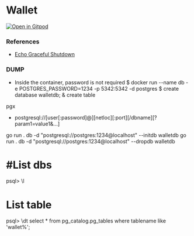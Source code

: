 # Wallet
[![Open in Gitpod](https://gitpod.io/button/open-in-gitpod.svg)](https://gitpod.io/#https://github.com/polarbit/bluelabs-wallet)



### References
- [Echo Graceful Shutdown](https://echo.labstack.com/cookbook/graceful-shutdown/)



### DUMP
- Inside the container, password is not required
$ docker run --name db -e POSTGRES_PASSWORD=1234 -p 5342:5342 -d postgres
$ create database walletdb;
& create table

pgx
- postgresql://[user[:password]@][netloc][:port][/dbname][?param1=value1&...]

go run . db -d "postgresql://postgres:1234@localhost" --initdb walletdb
go run . db -d "postgresql://postgres:1234@localhost" --dropdb walletdb

# #List dbs
psql> \l
# List table
psql> \dt
select * from pg_catalog.pg_tables where tablename like 'wallet%';